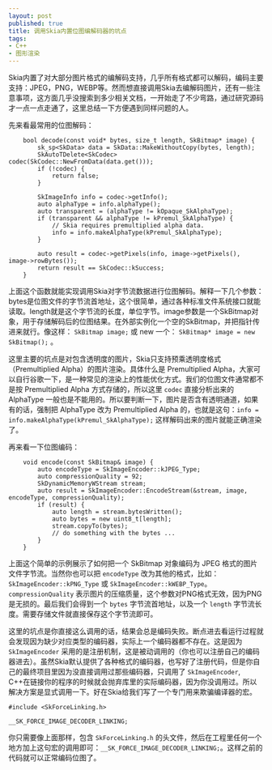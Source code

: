 ```yaml
---
layout: post
published: true
title: 调用Skia内置位图编解码器的坑点
tags:
- C++
- 图形渲染
---
```

Skia内置了对大部分图片格式的编解码支持，几乎所有格式都可以解码，编码主要支持：JPEG，PNG，WEBP等。然而想直接调用Skia去编解码图片，还有一些注意事项，这方面几乎没搜索到多少相关文档，一开始走了不少弯路，通过研究源码才一点一点走通了，这里总结一下方便遇到同样问题的人。

先来看最常用的位图解码：

```
    bool decode(const void* bytes, size_t length, SkBitmap* image) {
        sk_sp<SkData> data = SkData::MakeWithoutCopy(bytes, length);
        SkAutoTDelete<SkCodec> codec(SkCodec::NewFromData(data.get()));
        if (!codec) {
            return false;
        }

        SkImageInfo info = codec->getInfo();
        auto alphaType = info.alphaType();
        auto transparent = (alphaType != kOpaque_SkAlphaType);
        if (transparent && alphaType != kPremul_SkAlphaType) {
            // Skia requires premultiplied alpha data.
            info = info.makeAlphaType(kPremul_SkAlphaType);
        }

        auto result = codec->getPixels(info, image->getPixels(), image->rowBytes());
        return result == SkCodec::kSuccess;
    }

```

上面这个函数就能实现调用Skia对字节流数据进行位图解码。解释一下几个参数： bytes是位图文件的字节流首地址，这个很简单，通过各种标准文件系统接口就能读取。length就是这个字节流的长度，单位字节。image参数是一个SkBitmap对象，用于存储解码后的位图结果。在外部实例化一个空的SkBitmap，并把指针传进来就行。像这样： `SkBitmap image;` 或 new 一个： `SkBitmap* image = new SkBitmap();` 。

这里主要的坑点是对包含透明度的图片，Skia只支持预乘透明度格式（Premultiplied Alpha）的图片渲染。具体什么是 Premultiplied Alpha，大家可以自行谷歌一下，是一种常见的渲染上的性能优化方式。我们的位图文件通常都不是按 Premultiplied Alpha 方式存储的，所以这里 `codec` 直接分析出来的 AlphaType 一般也是不能用的。所以要判断一下，图片是否含有透明通道，如果有的话，强制把 AlphaType 改为 Premultiplied Alpha 的，也就是这句：`info = info.makeAlphaType(kPremul_SkAlphaType);` 这样解码出来的图片就能正确渲染了。

再来看一下位图编码：

```
    void encode(const SkBitmap& image) {
        auto encodeType = SkImageEncoder::kJPEG_Type;
        auto compressionQuality = 92;
        SkDynamicMemoryWStream stream;
        auto result = SkImageEncoder::EncodeStream(&stream, image, encodeType, compressionQuality);
        if (result) {
            auto length = stream.bytesWritten();
            auto bytes = new uint8_t[length];
            stream.copyTo(bytes);
            // do something with the bytes ... 
        }
    }
```

上面这个简单的示例展示了如何把一个 SkBitmap 对象编码为 JPEG 格式的图片文件字节流。当然你也可以把 `encodeType` 改为其他的格式，比如：`SkImageEncoder::kPNG_Type` 或 `SkImageEncoder::kWEBP_Type`。`compressionQuality` 表示图片的压缩质量，这个参数对PNG格式无效，因为PNG是无损的。最后我们会得到一个 `bytes` 字节流首地址，以及一个 `length` 字节流长度。需要存储文件就直接保存这个字节流即可。

这里的坑点是你直接这么调用的话，结果会总是编码失败。断点进去看运行过程就会发现因为缺少对应类型的编码器，实际上一个编码器都不存在。这是因为 `SkImageEncoder` 采用的是注册机制，这是被动调用的（你也可以注册自己的编码器进去）。虽然Skia默认提供了各种格式的编码器，也写好了注册代码，但是你自己的最终项目里因为没直接调用过那些编码器，只调用了 `SkImageEncoder`, C++在链接你的程序的时候就会抛弃库里的实际编码器，因为你没调用过。所以解决方案是显式调用一下。好在Skia给我们写了一个专门用来欺骗编译器的宏。

```
#include <SkForceLinking.h>

__SK_FORCE_IMAGE_DECODER_LINKING;

```
你只需要像上面那样，包含 `SkForceLinking.h` 的头文件，然后在工程里任何一个地方加上这句宏的调用即可：`__SK_FORCE_IMAGE_DECODER_LINKING;`。这样之前的代码就可以正常编码位图了。
